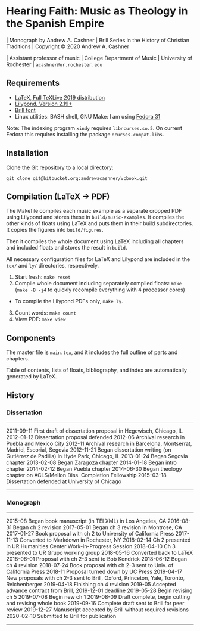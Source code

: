 # Hearing Faith: Music as Theology in the Spanish Empire

| Monograph by Andrew A. Cashner
| Brill Series in the History of Christian Traditions
| Copyright © 2020 Andrew A. Cashner

| Assistant professor of music
| College Department of Music
| University of Rochester
| `acashner@ur.rochester.edu`


## Requirements

- [LaTeX, Full TeXLive 2019 distribution](http://www.tug.org)
- [Lilypond, Version 2.19+](http://www.lilypond.org)
- [Brill font](https://brill.com/page/1228?lang=en)
- Linux utilities: BASH shell, GNU Make:
  I am using [Fedora 31](https://getfedora.org/)

Note: The indexing program `xindy` requires `libncurses.so.5`. On current
Fedora this requires installing the package `ncurses-compat-libs`.

## Installation

Clone the Git repository to a local directory:

````
git clone git@bitbucket.org:andrewacashner/vcbook.git
````

## Compilation (LaTeX -> PDF)

The Makefile compiles each music example as a separate cropped PDF using
Lilypond and stores these in `build/music-examples`.
It compiles the other kinds of floats using LaTeX and puts them in their build
subdirectories.
It copies the figures into `build/figures`.

Then it compiles the whole document using LaTeX including all chapters and
included floats and stores the result in `build`.

All necessary configuration files for LaTeX and Lilypond are included in the
`tex/` and `ly/` directories, respectively.

1. Start fresh: `make reset`
2. Compile whole document including separately compiled floats: `make`
  (`make -B -j4` to quickly recompile everything with 4 processor cores)
  - To compile the Lilypond PDFs only, `make ly`.
3. Count words: `make count`
4. View PDF: `make view`

## Components

The master file is `main.tex`, and it includes the full outline of parts and
chapters.

Table of contents, lists of floats, bibliography, and index are automatically
generated by LaTeX.
 
## History

### Dissertation 

------------    -----------------------------------------------
2011-09-11      First draft of dissertation proposal in Hegewisch, Chicago, IL
2012-01-12      Dissertation proposal defended
2012-06         Archival research in Puebla and Mexico City
2012-11         Archival research in Barcelona, Montserrat, Madrid, Escorial, Segovia
2012-11-21      Began dissertation writing (on Gutiérrez de Padilla)
                in Hyde Park, Chicago, IL
2013-01-24      Began Segovia chapter
2013-02-08      Began Zaragoza chapter
2014-01-18      Began intro chapter
2014-02-12      Began Puebla chapter
2014-06-30      Began theology chapter on ACLS/Mellon Diss. Completion Fellowship
2015-03-18      Dissertation defended at University of Chicago
------------    -----------------------------------------------

### Monograph

------------    -----------------------------------------------
2015-08         Began book manuscript (in TEI XML) in Los Angeles, CA
2016-08-31      Began ch 2 revision 
2017-05-01      Began ch 3 revision in Montrose, CA
2017-01-27      Book proposal with ch 2 to University of California Press
2017-11-13      Converted to Markdown in Rochester, NY
2018-02-14      Ch 2 presented in UR Humanities Center Work-in-Progress Session
2018-04-10      Ch 3 presented to UR Grupo working group
2018-05-16      Converted back to LaTeX
2018-06-01      Proposal with ch 2-3 sent to Bob Kendrick
2018-06-12      Began ch 4 revision
2018-07-24      Book proposal with ch 2-3 sent to Univ. of California Press
2018-11         Proposal turned down by UC Press
2019-04-17      New proposals with ch 2-3 sent to Brill, Oxford, Princeton, 
                Yale, Toronto, Reichenberger
2019-04-18      Finishing ch 4 revision
2019-05         Accepted advance contract from Brill, 2019-12-01 deadline
2019-05-28      Begin revising ch 5
2019-07-08      Begin new ch 1
2019-08-09      Draft complete, begin cutting and revising whole book
2019-09-16      Complete draft sent to Brill for peer review
2019-12-27      Manuscript accepted by Brill without required revisions
2020-02-10      Submitted to Brill for publication
------------    -----------------------------------------------



